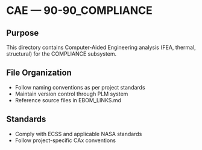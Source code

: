 # CAE — 90-90_COMPLIANCE

## Purpose

This directory contains Computer-Aided Engineering analysis (FEA, thermal, structural) for the COMPLIANCE subsystem.

## File Organization

- Follow naming conventions as per project standards
- Maintain version control through PLM system
- Reference source files in EBOM_LINKS.md

## Standards

- Comply with ECSS and applicable NASA standards
- Follow project-specific CAx conventions
